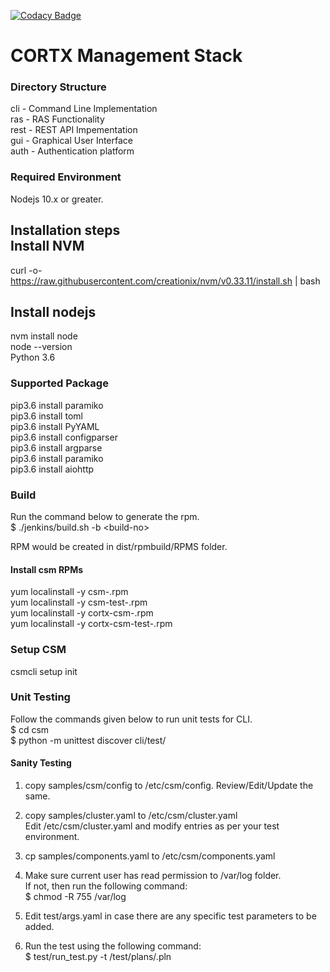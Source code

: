 <!--
CORTX-CSM: CORTX Management web and CLI interface.
Copyright (c) 2020 Seagate Technology LLC and/or its Affiliates
This program is free software: you can redistribute it and/or modify
it under the terms of the GNU Affero General Public License as published
by the Free Software Foundation, either version 3 of the License, or
(at your option) any later version.
This program is distributed in the hope that it will be useful,
but WITHOUT ANY WARRANTY; without even the implied warranty of
MERCHANTABILITY or FITNESS FOR A PARTICULAR PURPOSE. See the
GNU Affero General Public License for more details.
You should have received a copy of the GNU Affero General Public License
along with this program. If not, see <https://www.gnu.org/licenses/>.
For any questions about this software or licensing,
please email opensource@seagate.com or cortx-questions@seagate.com.
-->

[![Codacy Badge](https://app.codacy.com/project/badge/Grade/425586a14b004e9d8a9a3f3f48f7b65e)](https://www.codacy.com?utm_source=github.com&amp;utm_medium=referral&amp;utm_content=Seagate/cortx-csm&amp;utm_campaign=Badge_Grade)

# CORTX Management Stack

### Directory Structure

cli     - Command Line Implementation  
ras     - RAS Functionality  
rest    - REST API Impementation  
gui     - Graphical User Interface  
auth    - Authentication platform  

### Required Environment
Nodejs 10.x or greater.

Installation steps  
Install NVM
-------------------
curl -o- https://raw.githubusercontent.com/creationix/nvm/v0.33.11/install.sh | bash

Install nodejs
----------------------------
nvm install node  
node --version  
Python 3.6   

### Supported Package

pip3.6 install paramiko  
pip3.6 install toml  
pip3.6 install PyYAML  
pip3.6 install configparser  
pip3.6 install argparse  
pip3.6 install paramiko  
pip3.6 install aiohttp  

### Build

Run the command below to generate the rpm.  
$ ./jenkins/build.sh -b \<build-no\>

RPM would be created in dist/rpmbuild/RPMS folder.  

#### Install csm RPMs
yum localinstall -y csm-<version>.rpm  
yum localinstall -y csm-test-<version>.rpm  
yum localinstall -y cortx-csm-<version>.rpm  
yum localinstall -y cortx-csm-test-<version>.rpm  

### Setup CSM
csmcli setup init

### Unit Testing
Follow the commands given below to run unit tests for CLI.  
$ cd csm  
$ python -m unittest discover cli/test/  

#### Sanity Testing  
1. copy samples/csm/config to /etc/csm/config. Review/Edit/Update the same.

2. copy samples/cluster.yaml to /etc/csm/cluster.yaml  
   Edit /etc/csm/cluster.yaml and modify entries as per your test environment.

3. cp samples/components.yaml to /etc/csm/components.yaml

4. Make sure current user has read permission to /var/log folder.  
    If not, then run the following command:  
   $ chmod -R 755 /var/log

5. Edit test/args.yaml in case there are any specific test parameters to be added.

6. Run the test using the following command:  
   $ test/run_test.py -t /test/plans/<test-file>.pln
